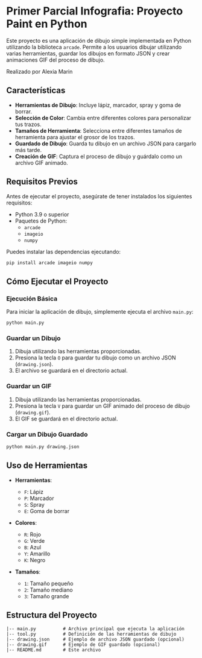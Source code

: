 # Primer Parcial Infografia: Proyecto Paint en Python

Este proyecto es una aplicación de dibujo simple implementada en Python utilizando la biblioteca `arcade`. Permite a los usuarios dibujar utilizando varias herramientas, guardar los dibujos en formato JSON y crear animaciones GIF del proceso de dibujo.

Realizado por Alexia Marin

## Características

- **Herramientas de Dibujo**: Incluye lápiz, marcador, spray y goma de borrar.
- **Selección de Color**: Cambia entre diferentes colores para personalizar tus trazos.
- **Tamaños de Herramienta**: Selecciona entre diferentes tamaños de herramienta para ajustar el grosor de los trazos.
- **Guardado de Dibujo**: Guarda tu dibujo en un archivo JSON para cargarlo más tarde.
- **Creación de GIF**: Captura el proceso de dibujo y guárdalo como un archivo GIF animado.

## Requisitos Previos

Antes de ejecutar el proyecto, asegúrate de tener instalados los siguientes requisitos:

- Python 3.9 o superior
- Paquetes de Python:
  - `arcade`
  - `imageio`
  - `numpy`

Puedes instalar las dependencias ejecutando:

```bash
pip install arcade imageio numpy
```

## Cómo Ejecutar el Proyecto

### Ejecución Básica

Para iniciar la aplicación de dibujo, simplemente ejecuta el archivo `main.py`:

```bash
python main.py
```

### Guardar un Dibujo

1. Dibuja utilizando las herramientas proporcionadas.
2. Presiona la tecla `O` para guardar tu dibujo como un archivo JSON (`drawing.json`).
3. El archivo se guardará en el directorio actual.

### Guardar un GIF

1. Dibuja utilizando las herramientas proporcionadas.
2. Presiona la tecla `V` para guardar un GIF animado del proceso de dibujo (`drawing.gif`).
3. El GIF se guardará en el directorio actual.

### Cargar un Dibujo Guardado
```bash
python main.py drawing.json
```

## Uso de Herramientas
- **Herramientas**:
  - `F`: Lápiz
  - `P`: Marcador
  - `S`: Spray
  - `E`: Goma de borrar

- **Colores**:
  - `R`: Rojo
  - `G`: Verde
  - `B`: Azul
  - `Y`: Amarillo
  - `K`: Negro

- **Tamaños**:
  - `1`: Tamaño pequeño
  - `2`: Tamaño mediano
  - `3`: Tamaño grande

## Estructura del Proyecto

```
|-- main.py          # Archivo principal que ejecuta la aplicación
|-- tool.py          # Definición de las herramientas de dibujo
|-- drawing.json     # Ejemplo de archivo JSON guardado (opcional)
|-- drawing.gif      # Ejemplo de GIF guardado (opcional)
|-- README.md        # Este archivo
```
